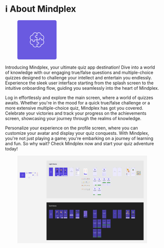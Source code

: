 # ℹ️ About Mindplex



<div align="left">

<figure><img src=".gitbook/assets/Logo.svg" alt="" width="128"><figcaption></figcaption></figure>

</div>

Introducing Mindplex, your ultimate quiz app destination! Dive into a world of knowledge with our engaging true/false questions and multiple-choice quizzes designed to challenge your intellect and entertain you endlessly. Experience the sleek user interface starting from the splash screen to the intuitive onboarding flow, guiding you seamlessly into the heart of Mindplex.

Log in effortlessly and explore the main screen, where a world of quizzes awaits. Whether you're in the mood for a quick true/false challenge or a more extensive multiple-choice quiz, Mindplex has got you covered. Celebrate your victories and track your progress on the achievements screen, showcasing your journey through the realms of knowledge.

Personalize your experience on the profile screen, where you can customize your avatar and display your quiz conquests. With Mindplex, you're not just playing a game; you're embarking on a journey of learning and fun. So why wait? Check Mindplex now and start your quiz adventure today!



<figure><img src=".gitbook/assets/image (1).png" alt=""><figcaption></figcaption></figure>
